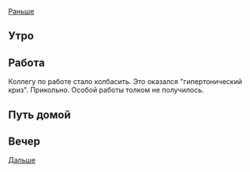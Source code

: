 [Раньше](2021.04.25.md)  
## Утро
## Работа
Коллегу по работе стало колбасить. Это оказался "гипертонический криз". Прикольно. Особой работы толком не получилось.
## Путь домой
## Вечер
[Дальше](2021.04.27.md)
